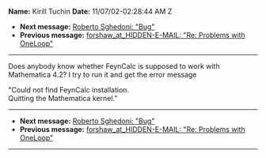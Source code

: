 **Name:** Kirill Tuchin
**Date:** 11/07/02-02:28:44 AM Z

  - **Next message:** [Roberto Sghedoni: "Bug"](0113.html)
  - **Previous message:** [forshaw_at_HIDDEN-E-MAIL: "Re: Problems with
    OneLoop"](0111.html)

-----

Does anybody know whether FeynCalc is supposed to work with  
Mathematica 4.2? I try to run it and get the error message  

"Could not find FeynCalc installation.  
Quitting the Mathematica kernel."  

-----

  - **Next message:** [Roberto Sghedoni: "Bug"](0113.html)
  - **Previous message:** [forshaw_at_HIDDEN-E-MAIL: "Re: Problems with
    OneLoop"](0111.html)

-----

